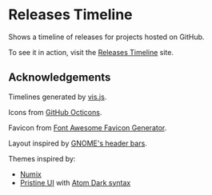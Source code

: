 # Releases Timeline

Shows a timeline of releases for projects hosted on GitHub.

To see it in action, visit the [Releases Timeline](https://hebarusan.github.io/releases-timeline) site.

## Acknowledgements

Timelines generated by [vis.js](http://visjs.org/docs/timeline/).

Icons from [GitHub Octicons](https://octicons.github.com/).

Favicon from [Font Awesome Favicon Generator](https://paulferrett.com/fontawesome-favicon/).

Layout inspired by [GNOME's header bars](https://developer.gnome.org/hig/stable/header-bars.html.en).

Themes inspired by:

- [Numix](https://numixproject.org/)
- [Pristine UI](https://atom.io/themes/pristine-ui) with [Atom Dark syntax](https://atom.io/themes/github-atom-dark-syntax)

